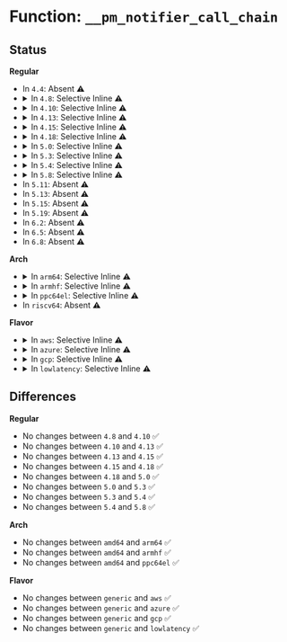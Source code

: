 # Function: <code>__pm_notifier_call_chain</code>

## Status
<b>Regular</b>
<ul>
<li>
In <code>4.4</code>: Absent ⚠️
</li>
<li>
<details>
<summary>In <code>4.8</code>: Selective Inline ⚠️</summary>

```c
int __pm_notifier_call_chain(long unsigned int val, int nr_to_call, int *nr_calls);
```

**Collision:** Unique Global

**Inline:** Selective

**Transformation:** False

**Instances:**

```
In kernel/power/main.c (ffffffff810d2126)
Location: kernel/power/main.c:41
Inline: True
Inline callers:
  - kernel/power/main.c:pm_notifier_call_chain
Direct callers:
  - kernel/power/suspend.c:pm_suspend
  - kernel/power/suspend.c:pm_suspend
  - kernel/power/hibernate.c:software_resume
  - kernel/power/hibernate.c:software_resume
  - kernel/power/hibernate.c:hibernate
  - kernel/power/hibernate.c:hibernate
  - kernel/power/user.c:snapshot_open
  - kernel/power/user.c:snapshot_open
  - kernel/power/user.c:snapshot_open
  - kernel/power/user.c:snapshot_open
```
**Symbols:**

```
ffffffff810d20e0-ffffffff810d211a: __pm_notifier_call_chain (STB_GLOBAL)
```
</details>
</li>
<li>
<details>
<summary>In <code>4.10</code>: Selective Inline ⚠️</summary>

```c
int __pm_notifier_call_chain(long unsigned int val, int nr_to_call, int *nr_calls);
```

**Collision:** Unique Global

**Inline:** Selective

**Transformation:** False

**Instances:**

```
In kernel/power/main.c (ffffffff810d8cd6)
Location: kernel/power/main.c:41
Inline: True
Inline callers:
  - kernel/power/main.c:pm_notifier_call_chain
Direct callers:
  - kernel/power/suspend.c:pm_suspend
  - kernel/power/suspend.c:pm_suspend
  - kernel/power/hibernate.c:software_resume
  - kernel/power/hibernate.c:software_resume
  - kernel/power/hibernate.c:hibernate
  - kernel/power/hibernate.c:hibernate
  - kernel/power/user.c:snapshot_open
  - kernel/power/user.c:snapshot_open
  - kernel/power/user.c:snapshot_open
  - kernel/power/user.c:snapshot_open
```
**Symbols:**

```
ffffffff810d8c90-ffffffff810d8cca: __pm_notifier_call_chain (STB_GLOBAL)
```
</details>
</li>
<li>
<details>
<summary>In <code>4.13</code>: Selective Inline ⚠️</summary>

```c
int __pm_notifier_call_chain(long unsigned int val, int nr_to_call, int *nr_calls);
```

**Collision:** Unique Global

**Inline:** Selective

**Transformation:** False

**Instances:**

```
In kernel/power/main.c (ffffffff810d7cd6)
Location: kernel/power/main.c:41
Inline: True
Inline callers:
  - kernel/power/main.c:pm_notifier_call_chain
Direct callers:
  - kernel/power/suspend.c:pm_suspend
  - kernel/power/suspend.c:pm_suspend
  - kernel/power/hibernate.c:software_resume
  - kernel/power/hibernate.c:software_resume
  - kernel/power/hibernate.c:hibernate
  - kernel/power/hibernate.c:hibernate
  - kernel/power/user.c:snapshot_open
  - kernel/power/user.c:snapshot_open
  - kernel/power/user.c:snapshot_open
  - kernel/power/user.c:snapshot_open
```
**Symbols:**

```
ffffffff810d7c90-ffffffff810d7cca: __pm_notifier_call_chain (STB_GLOBAL)
```
</details>
</li>
<li>
<details>
<summary>In <code>4.15</code>: Selective Inline ⚠️</summary>

```c
int __pm_notifier_call_chain(long unsigned int val, int nr_to_call, int *nr_calls);
```

**Collision:** Unique Global

**Inline:** Selective

**Transformation:** False

**Instances:**

```
In kernel/power/main.c (ffffffff810dfd26)
Location: kernel/power/main.c:41
Inline: True
Inline callers:
  - kernel/power/main.c:pm_notifier_call_chain
Direct callers:
  - kernel/power/hibernate.c:software_resume
  - kernel/power/hibernate.c:software_resume
  - kernel/power/hibernate.c:hibernate
  - kernel/power/hibernate.c:hibernate
  - kernel/power/user.c:snapshot_open
  - kernel/power/user.c:snapshot_open
  - kernel/power/user.c:snapshot_open
  - kernel/power/user.c:snapshot_open
```
**Symbols:**

```
ffffffff810dfce0-ffffffff810dfd1a: __pm_notifier_call_chain (STB_GLOBAL)
```
</details>
</li>
<li>
<details>
<summary>In <code>4.18</code>: Selective Inline ⚠️</summary>

```c
int __pm_notifier_call_chain(long unsigned int val, int nr_to_call, int *nr_calls);
```

**Collision:** Unique Global

**Inline:** Selective

**Transformation:** False

**Instances:**

```
In kernel/power/main.c (ffffffff810e83c5)
Location: kernel/power/main.c:70
Inline: True
Inline callers:
  - kernel/power/main.c:pm_notifier_call_chain
Direct callers:
  - kernel/power/hibernate.c:software_resume
  - kernel/power/hibernate.c:software_resume
  - kernel/power/hibernate.c:hibernate
  - kernel/power/hibernate.c:hibernate
  - kernel/power/user.c:snapshot_open
  - kernel/power/user.c:snapshot_open
  - kernel/power/user.c:snapshot_open
  - kernel/power/user.c:snapshot_open
```
**Symbols:**

```
ffffffff810e8380-ffffffff810e83ba: __pm_notifier_call_chain (STB_GLOBAL)
```
</details>
</li>
<li>
<details>
<summary>In <code>5.0</code>: Selective Inline ⚠️</summary>

```c
int __pm_notifier_call_chain(long unsigned int val, int nr_to_call, int *nr_calls);
```

**Collision:** Unique Global

**Inline:** Selective

**Transformation:** False

**Instances:**

```
In kernel/power/main.c (ffffffff810f39d5)
Location: kernel/power/main.c:70
Inline: True
Inline callers:
  - kernel/power/main.c:pm_notifier_call_chain
Direct callers:
  - kernel/power/hibernate.c:software_resume
  - kernel/power/hibernate.c:software_resume
  - kernel/power/hibernate.c:hibernate
  - kernel/power/hibernate.c:hibernate
  - kernel/power/user.c:snapshot_open
  - kernel/power/user.c:snapshot_open
  - kernel/power/user.c:snapshot_open
  - kernel/power/user.c:snapshot_open
```
**Symbols:**

```
ffffffff810f3990-ffffffff810f39ca: __pm_notifier_call_chain (STB_GLOBAL)
```
</details>
</li>
<li>
<details>
<summary>In <code>5.3</code>: Selective Inline ⚠️</summary>

```c
int __pm_notifier_call_chain(long unsigned int val, int nr_to_call, int *nr_calls);
```

**Collision:** Unique Global

**Inline:** Selective

**Transformation:** False

**Instances:**

```
In kernel/power/main.c (ffffffff810fbec5)
Location: kernel/power/main.c:82
Inline: True
Inline callers:
  - kernel/power/main.c:pm_notifier_call_chain
Direct callers:
  - kernel/power/hibernate.c:software_resume
  - kernel/power/hibernate.c:software_resume
  - kernel/power/hibernate.c:hibernate
  - kernel/power/hibernate.c:hibernate
  - kernel/power/user.c:snapshot_open
  - kernel/power/user.c:snapshot_open
  - kernel/power/user.c:snapshot_open
  - kernel/power/user.c:snapshot_open
```
**Symbols:**

```
ffffffff810fbe80-ffffffff810fbeb8: __pm_notifier_call_chain (STB_GLOBAL)
```
</details>
</li>
<li>
<details>
<summary>In <code>5.4</code>: Selective Inline ⚠️</summary>

```c
int __pm_notifier_call_chain(long unsigned int val, int nr_to_call, int *nr_calls);
```

**Collision:** Unique Global

**Inline:** Selective

**Transformation:** False

**Instances:**

```
In kernel/power/main.c (ffffffff811082e5)
Location: kernel/power/main.c:83
Inline: True
Inline callers:
  - kernel/power/main.c:pm_notifier_call_chain
Direct callers:
  - kernel/power/hibernate.c:software_resume
  - kernel/power/hibernate.c:software_resume
  - kernel/power/hibernate.c:hibernate
  - kernel/power/hibernate.c:hibernate
  - kernel/power/user.c:snapshot_open
  - kernel/power/user.c:snapshot_open
  - kernel/power/user.c:snapshot_open
  - kernel/power/user.c:snapshot_open
```
**Symbols:**

```
ffffffff811082a0-ffffffff811082d8: __pm_notifier_call_chain (STB_GLOBAL)
```
</details>
</li>
<li>
<details>
<summary>In <code>5.8</code>: Selective Inline ⚠️</summary>

```c
int __pm_notifier_call_chain(long unsigned int val, int nr_to_call, int *nr_calls);
```

**Collision:** Unique Global

**Inline:** Selective

**Transformation:** False

**Instances:**

```
In kernel/power/main.c (ffffffff81112ed5)
Location: kernel/power/main.c:83
Inline: True
Inline callers:
  - kernel/power/main.c:pm_notifier_call_chain
Direct callers:
  - kernel/power/suspend.c:suspend_prepare
  - kernel/power/suspend.c:suspend_prepare
  - kernel/power/hibernate.c:software_resume
  - kernel/power/hibernate.c:software_resume
  - kernel/power/hibernate.c:hibernate
  - kernel/power/hibernate.c:hibernate
  - kernel/power/user.c:snapshot_open
  - kernel/power/user.c:snapshot_open
  - kernel/power/user.c:snapshot_open
  - kernel/power/user.c:snapshot_open
```
**Symbols:**

```
ffffffff81112e90-ffffffff81112ec8: __pm_notifier_call_chain (STB_GLOBAL)
```
</details>
</li>
<li>
In <code>5.11</code>: Absent ⚠️
</li>
<li>
In <code>5.13</code>: Absent ⚠️
</li>
<li>
In <code>5.15</code>: Absent ⚠️
</li>
<li>
In <code>5.19</code>: Absent ⚠️
</li>
<li>
In <code>6.2</code>: Absent ⚠️
</li>
<li>
In <code>6.5</code>: Absent ⚠️
</li>
<li>
In <code>6.8</code>: Absent ⚠️
</li>
</ul>
<b>Arch</b>
<ul>
<li>
<details>
<summary>In <code>arm64</code>: Selective Inline ⚠️</summary>

```c
int __pm_notifier_call_chain(long unsigned int val, int nr_to_call, int *nr_calls);
```

**Collision:** Unique Global

**Inline:** Selective

**Transformation:** False

**Instances:**

```
In kernel/power/main.c (ffff80001016f568)
Location: kernel/power/main.c:83
Inline: True
Inline callers:
  - kernel/power/main.c:pm_notifier_call_chain
```
**Symbols:**

```
ffff80001016f4e8-ffff80001016f54c: __pm_notifier_call_chain (STB_GLOBAL)
```
</details>
</li>
<li>
<details>
<summary>In <code>armhf</code>: Selective Inline ⚠️</summary>

```c
int __pm_notifier_call_chain(long unsigned int val, int nr_to_call, int *nr_calls);
```

**Collision:** Unique Global

**Inline:** Selective

**Transformation:** False

**Instances:**

```
In kernel/power/main.c (c03ba1cc)
Location: kernel/power/main.c:83
Inline: True
Inline callers:
  - kernel/power/main.c:pm_notifier_call_chain
Direct callers:
  - kernel/power/hibernate.c:software_resume
  - kernel/power/hibernate.c:software_resume
  - kernel/power/hibernate.c:hibernate
  - kernel/power/hibernate.c:hibernate
  - kernel/power/user.c:snapshot_open
  - kernel/power/user.c:snapshot_open
  - kernel/power/user.c:snapshot_open
  - kernel/power/user.c:snapshot_open
```
**Symbols:**

```
c03ba168-c03ba1b4: __pm_notifier_call_chain (STB_GLOBAL)
```
</details>
</li>
<li>
<details>
<summary>In <code>ppc64el</code>: Selective Inline ⚠️</summary>

```c
int __pm_notifier_call_chain(long unsigned int val, int nr_to_call, int *nr_calls);
```

**Collision:** Unique Global

**Inline:** Selective

**Transformation:** False

**Instances:**

```
In kernel/power/main.c (c0000000001c744c)
Location: kernel/power/main.c:83
Inline: True
Inline callers:
  - kernel/power/main.c:pm_notifier_call_chain
```
**Symbols:**

```
c0000000001c73a0-c0000000001c7424: __pm_notifier_call_chain (STB_GLOBAL)
```
</details>
</li>
<li>
In <code>riscv64</code>: Absent ⚠️
</li>
</ul>
<b>Flavor</b>
<ul>
<li>
<details>
<summary>In <code>aws</code>: Selective Inline ⚠️</summary>

```c
int __pm_notifier_call_chain(long unsigned int val, int nr_to_call, int *nr_calls);
```

**Collision:** Unique Global

**Inline:** Selective

**Transformation:** False

**Instances:**

```
In kernel/power/main.c (ffffffff81101425)
Location: kernel/power/main.c:83
Inline: True
Inline callers:
  - kernel/power/main.c:pm_notifier_call_chain
Direct callers:
  - kernel/power/hibernate.c:software_resume
  - kernel/power/hibernate.c:software_resume
  - kernel/power/hibernate.c:hibernate
  - kernel/power/hibernate.c:hibernate
  - kernel/power/user.c:snapshot_open
  - kernel/power/user.c:snapshot_open
  - kernel/power/user.c:snapshot_open
  - kernel/power/user.c:snapshot_open
```
**Symbols:**

```
ffffffff811013e0-ffffffff81101418: __pm_notifier_call_chain (STB_GLOBAL)
```
</details>
</li>
<li>
<details>
<summary>In <code>azure</code>: Selective Inline ⚠️</summary>

```c
int __pm_notifier_call_chain(long unsigned int val, int nr_to_call, int *nr_calls);
```

**Collision:** Unique Global

**Inline:** Selective

**Transformation:** False

**Instances:**

```
In kernel/power/main.c (ffffffff810f17e5)
Location: kernel/power/main.c:83
Inline: True
Inline callers:
  - kernel/power/main.c:pm_notifier_call_chain
Direct callers:
  - kernel/power/hibernate.c:software_resume
  - kernel/power/hibernate.c:software_resume
  - kernel/power/hibernate.c:hibernate
  - kernel/power/hibernate.c:hibernate
  - kernel/power/user.c:snapshot_open
  - kernel/power/user.c:snapshot_open
  - kernel/power/user.c:snapshot_open
  - kernel/power/user.c:snapshot_open
```
**Symbols:**

```
ffffffff810f17a0-ffffffff810f17d8: __pm_notifier_call_chain (STB_GLOBAL)
```
</details>
</li>
<li>
<details>
<summary>In <code>gcp</code>: Selective Inline ⚠️</summary>

```c
int __pm_notifier_call_chain(long unsigned int val, int nr_to_call, int *nr_calls);
```

**Collision:** Unique Global

**Inline:** Selective

**Transformation:** False

**Instances:**

```
In kernel/power/main.c (ffffffff810fe7b5)
Location: kernel/power/main.c:83
Inline: True
Inline callers:
  - kernel/power/main.c:pm_notifier_call_chain
Direct callers:
  - kernel/power/hibernate.c:software_resume
  - kernel/power/hibernate.c:software_resume
  - kernel/power/hibernate.c:hibernate
  - kernel/power/hibernate.c:hibernate
  - kernel/power/user.c:snapshot_open
  - kernel/power/user.c:snapshot_open
  - kernel/power/user.c:snapshot_open
  - kernel/power/user.c:snapshot_open
```
**Symbols:**

```
ffffffff810fe770-ffffffff810fe7a8: __pm_notifier_call_chain (STB_GLOBAL)
```
</details>
</li>
<li>
<details>
<summary>In <code>lowlatency</code>: Selective Inline ⚠️</summary>

```c
int __pm_notifier_call_chain(long unsigned int val, int nr_to_call, int *nr_calls);
```

**Collision:** Unique Global

**Inline:** Selective

**Transformation:** False

**Instances:**

```
In kernel/power/main.c (ffffffff81109a75)
Location: kernel/power/main.c:83
Inline: True
Inline callers:
  - kernel/power/main.c:pm_notifier_call_chain
Direct callers:
  - kernel/power/hibernate.c:software_resume
  - kernel/power/hibernate.c:software_resume
  - kernel/power/hibernate.c:hibernate
  - kernel/power/hibernate.c:hibernate
  - kernel/power/user.c:snapshot_open
  - kernel/power/user.c:snapshot_open
  - kernel/power/user.c:snapshot_open
  - kernel/power/user.c:snapshot_open
```
**Symbols:**

```
ffffffff81109a30-ffffffff81109a68: __pm_notifier_call_chain (STB_GLOBAL)
```
</details>
</li>
</ul>

## Differences
<b>Regular</b>
<ul>
<li>
No changes between <code>4.8</code> and <code>4.10</code> ✅
</li>
<li>
No changes between <code>4.10</code> and <code>4.13</code> ✅
</li>
<li>
No changes between <code>4.13</code> and <code>4.15</code> ✅
</li>
<li>
No changes between <code>4.15</code> and <code>4.18</code> ✅
</li>
<li>
No changes between <code>4.18</code> and <code>5.0</code> ✅
</li>
<li>
No changes between <code>5.0</code> and <code>5.3</code> ✅
</li>
<li>
No changes between <code>5.3</code> and <code>5.4</code> ✅
</li>
<li>
No changes between <code>5.4</code> and <code>5.8</code> ✅
</li>
</ul>
<b>Arch</b>
<ul>
<li>
No changes between <code>amd64</code> and <code>arm64</code> ✅
</li>
<li>
No changes between <code>amd64</code> and <code>armhf</code> ✅
</li>
<li>
No changes between <code>amd64</code> and <code>ppc64el</code> ✅
</li>
</ul>
<b>Flavor</b>
<ul>
<li>
No changes between <code>generic</code> and <code>aws</code> ✅
</li>
<li>
No changes between <code>generic</code> and <code>azure</code> ✅
</li>
<li>
No changes between <code>generic</code> and <code>gcp</code> ✅
</li>
<li>
No changes between <code>generic</code> and <code>lowlatency</code> ✅
</li>
</ul>
